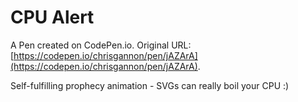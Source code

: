 # CPU Alert

A Pen created on CodePen.io. Original URL: [https://codepen.io/chrisgannon/pen/jAZArA](https://codepen.io/chrisgannon/pen/jAZArA).

Self-fulfilling prophecy animation - SVGs can really boil your CPU :)
